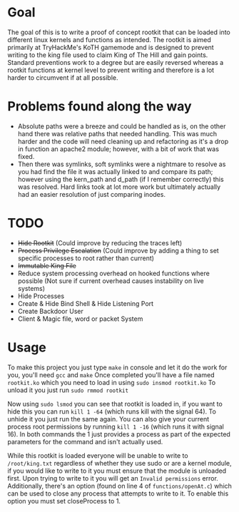 # Goal
The goal of this is to write a proof of concept rootkit that can be loaded into different linux kernels and functions as intended.
The rootkit is aimed primarily at TryHackMe's KoTH gamemode and is designed to prevent writing to the king file used to claim King of The Hill and gain points. Standard preventions work to a degree but are easily reversed whereas a rootkit functions at kernel level to prevent writing and therefore is a lot harder to circumvent if at all possible.

# Problems found along the way
* Absolute paths were a breeze and could be handled as is, on the other hand there was relative paths that needed handling. This was much harder and the code will need cleaning up and refactoring as it's a drop in function an apache2 module; however, with a bit of work that was fixed.
* Then there was symlinks, soft symlinks were a nightmare to resolve as you had find the file it was actually linked to and compare its path; however using the kern_path and d_path (if I remember correctly) this was resolved. Hard links took at lot more work but ultimately actually had an easier resolution of just comparing inodes.

# TODO
* ~~Hide Rootkit~~ (Could improve by reducing the traces left)
* ~~Process Privilege Escalation~~ (Could improve by adding a thing to set specific processes to root rather than current)
* ~~Immutable King File~~
* Reduce system processing overhead on hooked functions where possible (Not sure if current overhead causes instability on live systems)
* Hide Processes
* Create & Hide Bind Shell & Hide Listening Port
* Create Backdoor User
* Client & Magic file, word or packet System


# Usage
To make this project you just type `make` in console and let it do the work for you, you'll need `gcc` and `make`
Once completed you'll have a file named `rootkit.ko` which you need to load in using `sudo insmod rootkit.ko`
To unload it you just run `sudo rmmod rootkit`

Now using `sudo lsmod` you can see that rootkit is loaded in, if you want to hide this you can run `kill 1 -64` (which runs kill with the signal 64). To unhide it you just run the same again. You can also give your current process root permissions by running `kill 1 -16` (which runs it with signal 16). In both commands the 1 just provides a process as part of the expected parameters for the command and isn't actually used.

While this rootkit is loaded everyone will be unable to write to `/root/king.txt` regardless of whether they use sudo or are a kernel module, if you would like to write to it you must ensure that the module is unloaded first. Upon trying to write to it you will get an `Invalid permissions` error. Additionally, there's an option (found on line 4 of `functions/openAt.c`) which can be used to close any process that attempts to write to it. To enable this option you must set closeProcess to 1.
